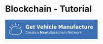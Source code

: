 # Blockchain - Tutorial

[![Deploy To Bluemix](/.bluemix/GetLetterOfCredit.png)](https://console.bluemix.net/devops/setup/deploy/?repository=https%3A//github.com/awjh-ibm/letters-of-credit&branch=master)